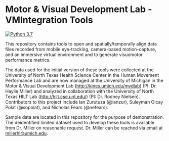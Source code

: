 # Motor & Visual Development Lab - VMIntegration Tools
[![Python 3.7](https://img.shields.io/badge/python-3.7-blue.svg)](https://www.python.org/downloads/release/python-3710/)

This repository contains tools to open and spatially/temporally align data files recorded from mobile eye-tracking, camera-based motion-capture, and an immersive virtual environment and to generate visuomotor performance metrics.

The data used for the initial version of these tools were collected at the University of North Texas Health Science Center in the Human Movement Performance Lab and are now managed at the University of Michigan in the Motor & Visual Development Lab (http://kines.umich.edu/mvdlab) (PI: Dr. Haylie Miller) and analyzed in collaboration with the University of North Texas HILT Lab (http://hilt.cse.unt.edu/) (PI: Dr. Rodney Nielsen). Contributors to this project include Ian Zurutuza (@ianzur), Suleyman Olcay Polat (@sopolat), and Nicholas Fears (@nefears).

Sample data are located in this repository for the purpose of demonstration. The deidentified limited dataset used to develop these tools is available from Dr. Miller on reasonable request. Dr. Miller can be reached via email at millerhl@umich.edu.
